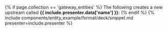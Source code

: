 {% if page.collection == 'gateway_entities' %}
  The following creates a new upstream called **{{ include.presenter.data['name'] }}**:
{% endif %}
{% include components/entity_example/format/deck/snippet.md presenter=include.presenter %}
